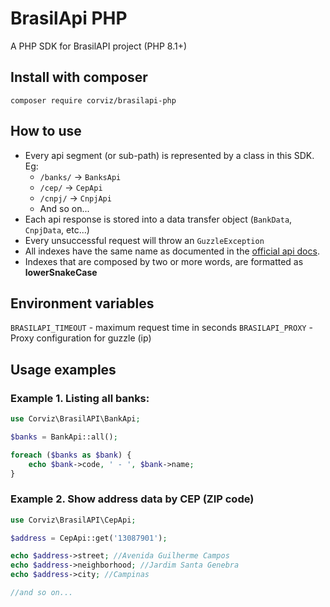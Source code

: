 # BrasilApi PHP

A PHP SDK for BrasilAPI project (PHP 8.1+)

## Install with composer

```
composer require corviz/brasilapi-php
```

## How to use

* Every api segment (or sub-path) is represented by a class in this SDK. Eg: 
  * `/banks/` -> `BanksApi`
  * `/cep/` -> `CepApi`
  * `/cnpj/` -> `CnpjApi`
  *  And so on...
* Each api response is stored into a data transfer object (`BankData`, `CnpjData`, etc...)
* Every unsuccessful request will throw an `GuzzleException`
* All indexes have the same name as documented in the [official api docs](https://brasilapi.com.br/docs). 
* Indexes that are composed by two or more words, are formatted as **lowerSnakeCase** 

## Environment variables

`BRASILAPI_TIMEOUT` - maximum request time in seconds
`BRASILAPI_PROXY` - Proxy configuration for guzzle (ip)

## Usage examples

### Example 1. Listing all banks:

```php
use Corviz\BrasilAPI\BankApi;

$banks = BankApi::all();

foreach ($banks as $bank) {
    echo $bank->code, ' - ', $bank->name;
}
```

### Example 2. Show address data by CEP (ZIP code)

```php
use Corviz\BrasilAPI\CepApi;

$address = CepApi::get('13087901');

echo $address->street; //Avenida Guilherme Campos
echo $address->neighborhood; //Jardim Santa Genebra
echo $address->city; //Campinas

//and so on... 
```
